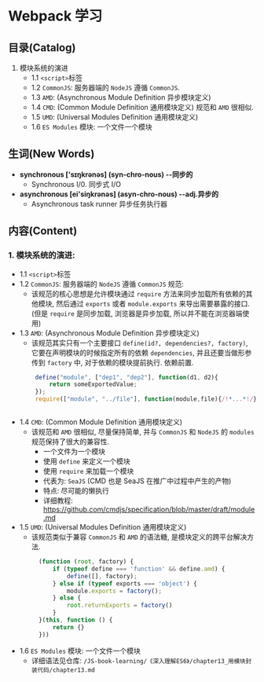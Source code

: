 # Webpack 学习

## 目录(Catalog)
1. 模块系统的演进
    + 1.1 `<script>`标签
    + 1.2 `CommonJS`: 服务器端的 `NodeJS` 遵循 `CommonJS`.
    + 1.3 `AMD`: (Asynchronous Module Definition 异步模块定义) 
    + 1.4 `CMD`: (Common Module Definition 通用模块定义) 规范和 `AMD` 很相似.
    + 1.5 `UMD`: (Universal Modules Definition 通用模块定义)
    + 1.6 `ES Modules` 模块: 一个文件一个模块



## 生词(New Words)
- **synchronous ['sɪŋkrənəs] (syn-chro-nous) --同步的**
    + Synchronous I/0. 同步式 I/O
- **asynchronous [ei'siŋkrənəs] (asyn-chro-nous) --adj.异步的**
    + Asynchronous task runner 异步任务执行器


## 内容(Content)
### 1. 模块系统的演进:
- 1.1 `<script>`标签
- 1.2 `CommonJS`: 服务器端的 `NodeJS` 遵循 `CommonJS` 规范:
    + 该规范的核心思想是允许模块通过 `require` 方法来同步加载所有依赖的其他模块,
      然后通过 `exports` 或者 `module.exports` 来导出需要暴露的接口.
      (但是 `require` 是同步加载, 浏览器是异步加载, 所以并不能在浏览器端使用)
- 1.3 `AMD`: (Asynchronous Module Definition 异步模块定义) 
    + 该规范其实只有一个主要接口 `define(id?, dependencies?, factory)`,
      它要在声明模块的时候指定所有的依赖 `dependencies`, 并且还要当做形参传到
      `factory` 中, 对于依赖的模块提前执行. 依赖前置.
      ```javascript
       define("module", ["dep1", "dep2"], function(d1, d2){
           return someExportedValue;
       });
       require(["module", "../file"], function(module,file){/!*...*!/});
     ```
- 1.4 `CMD`: (Common Module Definition 通用模块定义)
    + 该规范和 `AMD` 很相似, 尽量保持简单, 并与 `CommonJS` 和 `NodeJS` 的
      `modules` 规范保持了很大的兼容性.
        -  一个文件为一个模块
        - 使用 `define` 来定义一个模块
        - 使用 `require` 来加载一个模块
        - 代表为: `SeaJS` (CMD 也是 SeaJS 在推广中过程中产生的产物)
        - 特点: 尽可能的懒执行
        - 详细教程: https://github.com/cmdjs/specification/blob/master/draft/module.md
- 1.5 `UMD`: (Universal Modules Definition 通用模块定义)
    + 该规范类似于兼容 `CommonJS` 和 `AMD` 的语法糖, 是模块定义的跨平台解决方法.
      ```js
        (function (root, factory) {
            if (typeof define === 'function' && define.amd) {
                define([], factory);
            } else if (typeof exports === 'object') {
                module.exports = factory();
            } else {
                root.returnExports = factory()
            }
        }(this, function () {
            return {}
        }))
      ```
- 1.6 `ES Modules` 模块: 一个文件一个模块
    + 详细语法见仓库: 
    `/JS-book-learning/《深入理解ES6》/chapter13_用模块封装代码/chapter13.md`